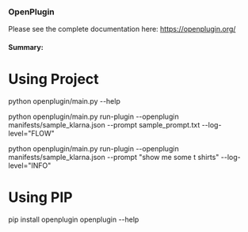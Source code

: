 ### OpenPlugin

Please see the complete documentation here: https://openplugin.org/

#### Summary:

# Using Project
python openplugin/main.py --help

python openplugin/main.py run-plugin --openplugin manifests/sample_klarna.json --prompt sample_prompt.txt --log-level="FLOW"

python openplugin/main.py run-plugin --openplugin manifests/sample_klarna.json --prompt "show me some t shirts" --log-level="INFO"

# Using PIP
pip install openplugin
openplugin --help